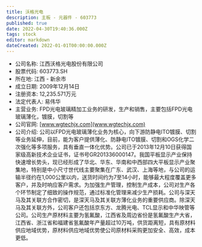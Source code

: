 ```yaml
---
title: 沃格光电
description: 主板 - 元器件 - 603773
published: true
date: 2022-04-30T19:40:36.000Z
tags: stock
editor: markdown
dateCreated: 2022-01-01T00:00:00.000Z
---
```


- 公司名称: 江西沃格光电股份有限公司
- 股票代码: 603773.SH
- 所在地: 江西 - 新余市
- 成立日期: 2009年12月14日
- 注册资本: 12,235.571万元
- 法定代表人: 易伟华
- 主营业务: FPD光电玻璃精加工业务的研发，生产和销售，主要包括FPD光电玻璃薄化，镀膜，切割等
- 公司官网: [www.wgtechjx.com](www.wgtechjx.com)
- 公司介绍: 公司以FPD光电玻璃薄化业务为核心，向下游防静电ITO镀膜、切割等业务延伸，目前，能为客户提供薄化、防静电ITO镀膜、切割和OGS化学二次强化等多项服务，具有垂直一体化优势。公司已于2013年12月10日获得国家级高新技术企业证书，证书号GR201336000147。我国平板显示产业保持快速增长势头，现已经形成了华北、华东、华南和中西部四大平板显示产业聚集地，特别是中小尺寸世代线主要聚集在广东、武汉、上海等地，与公司的运输半径约在1,000公里以内，送货时间约为7至14小时，能够最大程度覆盖更多客户，并及时响应客户需求。为加强生产管理，控制生产成本，公司对生产各个环节制定了细致的操作规范，通过标准化管理来减少生产损耗。公司与深天马及其关联方合作密切，是深天马及其关联方薄化业务的重要供应商。除深天马及其关联方外，公司客户还包括京东方、龙腾光电、TCL显示和中华映管等公司。公司生产原材料主要为氢氟酸，江西省及周边省份是氢氟酸生产大省，江西省、浙江省和福建省氢氟酸年产量超过10万吨，供货距离短，具有原材料供应地域优势，原材料供应地域优势使公司原材料采购更加安全、高效，成本更低。


